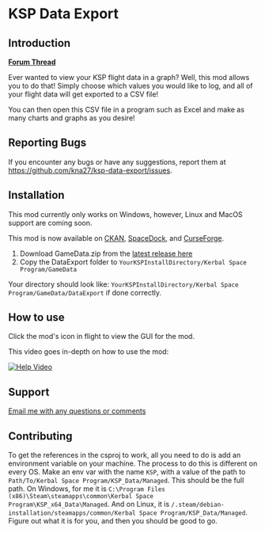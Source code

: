 # KSP Data Export

## Introduction

**[Forum Thread](https://forum.kerbalspaceprogram.com/index.php?/topic/201967-111x-export-flight-data-to-a-csv-file-mod)**

Ever wanted to view your KSP flight data in a graph? Well, this mod allows you to do that! Simply choose which values you would like to log, and all of your flight data will get exported to a CSV file!

You can then open this CSV file in a program such as Excel and make as many charts and graphs as you desire!

## Reporting Bugs

If you encounter any bugs or have any suggestions, report them at https://github.com/kna27/ksp-data-export/issues.

## Installation
This mod currently only works on Windows, however, Linux and MacOS support are coming soon.

This mod is now available on [CKAN](https://github.com/KSP-CKAN/CKAN), [SpaceDock](https://spacedock.info/mod/2711/KSP%20Data%20Export), and [CurseForge](https://www.curseforge.com/kerbal/ksp-mods/data-export).

1. Download GameData.zip from the [latest release here](https://github.com/kna27/ksp-data-export/releases/latest)
2. Copy the DataExport folder to `YourKSPInstallDirectory/Kerbal Space Program/GameData`

Your directory should look like: `YourKSPInstallDirectory/Kerbal Space Program/GameData/DataExport` if done correctly.

## How to use

Click the mod's icon in flight to view the GUI for the mod.

This video goes in-depth on how to use the mod:

[![Help Video](https://img.youtube.com/vi/3s2SctniVLM/0.jpg)](https://www.youtube.com/watch?v=3s2SctniVLM)

## Support

[Email me with any questions or comments](mailto:krisharora27@gmail.com)

## Contributing

To get the references in the csproj to work, all you need to do is add an environment variable on your machine. The process to do this is different on every OS. Make an env var with the name `KSP`, with a value of the path to `Path/To/Kerbal Space Program/KSP_Data/Managed`. This should be the full path. On Windows, for me it is `C:\Program Files (x86)\Steam\steamapps\common\Kerbal Space Program\KSP_x64_Data\Managed`. And on Linux, it is `/.steam/debian-installation/steamapps/common/Kerbal Space Program/KSP_Data/Managed`. Figure out what it is for you, and then you should be good to go.
